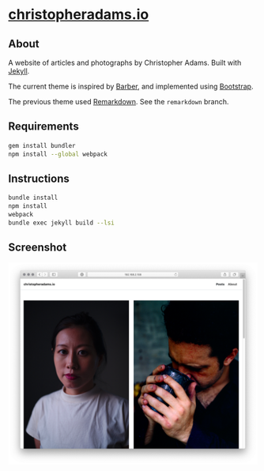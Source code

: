 # [christopheradams.io](https://christopheradams.io)

## About

A website of articles and photographs by Christopher Adams. Built with [Jekyll].

The current theme is inspired by [Barber], and implemented using [Bootstrap].

The previous theme used [Remarkdown]. See the `remarkdown` branch.

## Requirements

```sh
gem install bundler
npm install --global webpack
```

## Instructions

```sh
bundle install
npm install
webpack
bundle exec jekyll build --lsi
```

## Screenshot

![Screenshot](/assets/img/screenshot.png?raw=true)

[Barber]: http://barber.samesies.io/
[Bootstrap]: https://getbootstrap.com/
[Jekyll]: http://jekyllrb.com/
[Remarkdown]: https://fvsch.com/remarkdown/
[remarkdown-branch]: /tree/remarkdown
